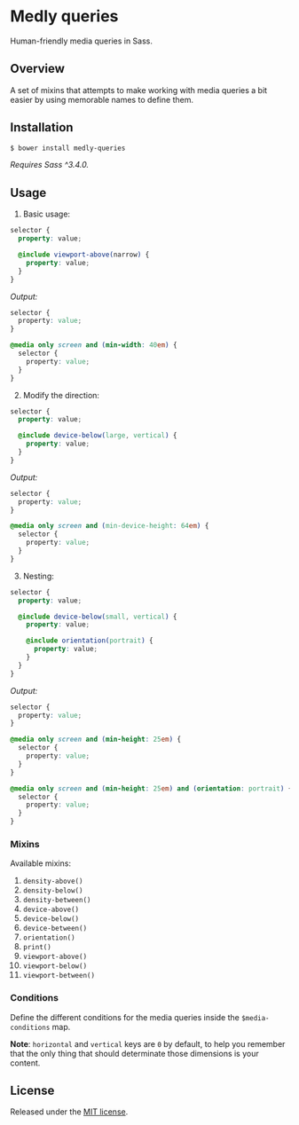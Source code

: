 # Medly queries

Human-friendly media queries in Sass.

## Overview

A set of mixins that attempts to make working with media queries a bit easier
by using memorable names to define them.

## Installation

```sh
$ bower install medly-queries
```

_Requires Sass ^3.4.0._

## Usage

1. Basic usage:

  ```scss
  selector {
    property: value;

    @include viewport-above(narrow) {
      property: value;
    }
  }
  ```

  _Output:_

  ```css
  selector {
    property: value;
  }

  @media only screen and (min-width: 40em) {
    selector {
      property: value;
    }
  }
  ```

2. Modify the direction:

  ```scss
  selector {
    property: value;

    @include device-below(large, vertical) {
      property: value;
    }
  }
  ```

  _Output:_

  ```css
  selector {
    property: value;
  }

  @media only screen and (min-device-height: 64em) {
    selector {
      property: value;
    }
  }
  ```

3. Nesting:

  ```scss
  selector {
    property: value;

    @include device-below(small, vertical) {
      property: value;

      @include orientation(portrait) {
        property: value;
      }
    }
  }
  ```

  _Output:_

  ```css
  selector {
    property: value;
  }

  @media only screen and (min-height: 25em) {
    selector {
      property: value;
    }
  }

  @media only screen and (min-height: 25em) and (orientation: portrait) {
    selector {
      property: value;
    }
  }
  ```

### Mixins

Available mixins:

1. `density-above()`
2. `density-below()`
3. `density-between()`
4. `device-above()`
5. `device-below()`
6. `device-between()`
7. `orientation()`
8. `print()`
9. `viewport-above()`
10. `viewport-below()`
11. `viewport-between()`

### Conditions

Define the different conditions for the media queries inside the
`$media-conditions` map.

__Note__: `horizontal` and `vertical` keys are `0` by default, to help you
remember that the only thing that should determinate those dimensions is your
content.

## License

Released under the [MIT license](license.txt).
